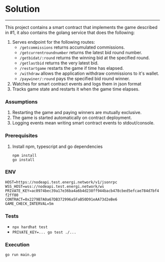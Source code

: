 # Solution
***
This project contains a smart contract that implements the game described in #1, it also contains the golang service that does the following:
1. Serves endpoint for the following routes:
   - `/getcommissions` returns accumulated commissions.
   - `/getcurrentroundnumber` returns the latest bid round number.
   - `/getbidat/:round` returns the winning bid at the specified round.
   - `/getlastbid` returns the very latest bid.
   - `/restartgame` restarts the game if time has elapsed.
   - `/withdraw` allows the application withdraw commissions to it's wallet.
   - `/paywiner/:round` pays the specified bid round winner.
2. Watches for smart contract events and logs them in json format
3. Tracks game state and restarts it when the game time elapses.

### Assumptions
1. Restarting the game and paying winners are mutually exclusive.
2. The game is started automatically on contract deployment.
3. Logging events mean writing smart contract events to stdout/console. 

### Prerequisites

1. Install npm, typescript and go dependencies  
   
   `npm install`  
   `go install`

### ENV
`HOST=https://nodeapi.test.energi.network/v1/jsonrpc`  
`WSS_HOST=wss://nodeapi.test.energi.network/ws`  
`PRIVATE_KEY=ac0974bec39a17e36ba4a6b4d238ff944bacb478cbed5efcae784d7bf4f2ff80`  
`CONTRACT=0x2279B7A0a67DB372996a5FaB50D91eAA73d2eBe6`  
`GAME_CHECK_INTERVAL=5m`  

### Tests

   - `npx hardhat test`
   - `PRIVATE_KEY=... go test ./...`

### Execution

`go run main.go`


